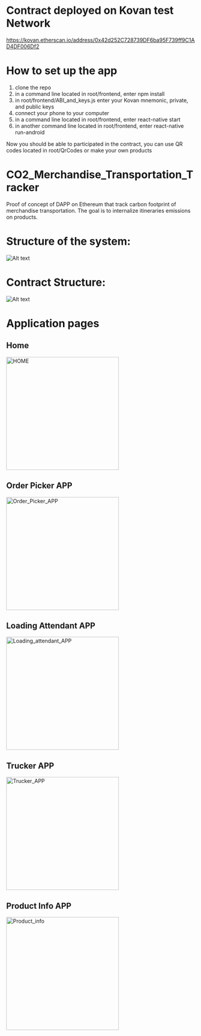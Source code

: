 # Contract deployed on Kovan test Network

https://kovan.etherscan.io/address/0x42d252C728739DF6ba95F739ff9C1AD4DF006Df2

# How to set up the app

1) clone the repo
2) in a command line located in root/frontend, enter npm install
3) in root/frontend/ABI_and_keys.js enter your Kovan mnemonic, private, and public keys
4) connect your phone to your computer
5) in a command line located in root/frontend, enter react-native start
6) in another command line located in root/frontend, enter react-native run-android

Now you should be able to participated in the contract, you can use QR codes located in root/QrCodes or make your own products

# CO2_Merchandise_Transportation_Tracker

Proof of concept of DAPP on Ethereum that track carbon footprint of merchandise transportation.
The goal is to internalize itineraries emissions on products.


# Structure of the system:

![Alt text](README_picture/System_structure.jpg?raw=true)

# Contract Structure:
![Alt text](README_picture/Contract_structure.jpg?raw=true)

# Application pages
## Home
<img src="README_picture/HOME.jpg" alt="HOME" width="300"/>

## Order Picker APP
<img src="README_picture/Order_Picker_APP.jpg" alt="Order_Picker_APP" width="300"/>

## Loading Attendant APP
<img src="README_picture/Loading_attendant_APP.jpg" alt="Loading_attendant_APP" width="300"/>

## Trucker APP
<img src="README_picture/Trucker_APP.jpg" alt="Trucker_APP" width="300"/>

## Product Info APP
<img src="README_picture/Product_info.jpg" alt="Product_info" width="300"/>




